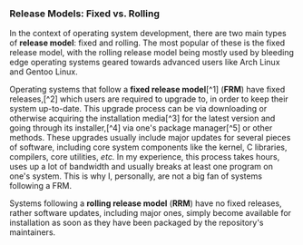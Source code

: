 ### Release Models: Fixed vs. Rolling
In the context of operating system development, there are two main types of **release model**: fixed and rolling. The most popular of these is the fixed release model, with the rolling release model being mostly used by bleeding edge operating systems geared towards advanced users like Arch Linux and Gentoo Linux.

Operating systems that follow a **fixed release model**[^1] (**FRM**) have fixed releases,[^2] which users are required to upgrade to, in order to keep their system up-to-date. This upgrade process can be via downloading or otherwise acquiring the installation media[^3] for the latest version and going through its installer,[^4] via one's package manager[^5] or other methods. These upgrades usually include major updates for several pieces of software, including core system components like the kernel, C libraries, compilers, core utilities, *etc.* In my experience, this process takes hours, uses up a lot of bandwidth and usually breaks at least one program on one's system. This is why I, personally, are not a big fan of systems following a FRM.

Systems following a **rolling release model** (**RRM**) have no fixed releases, rather software updates, including major ones, simply become available for installation as soon as they have been packaged by the repository's maintainers.

